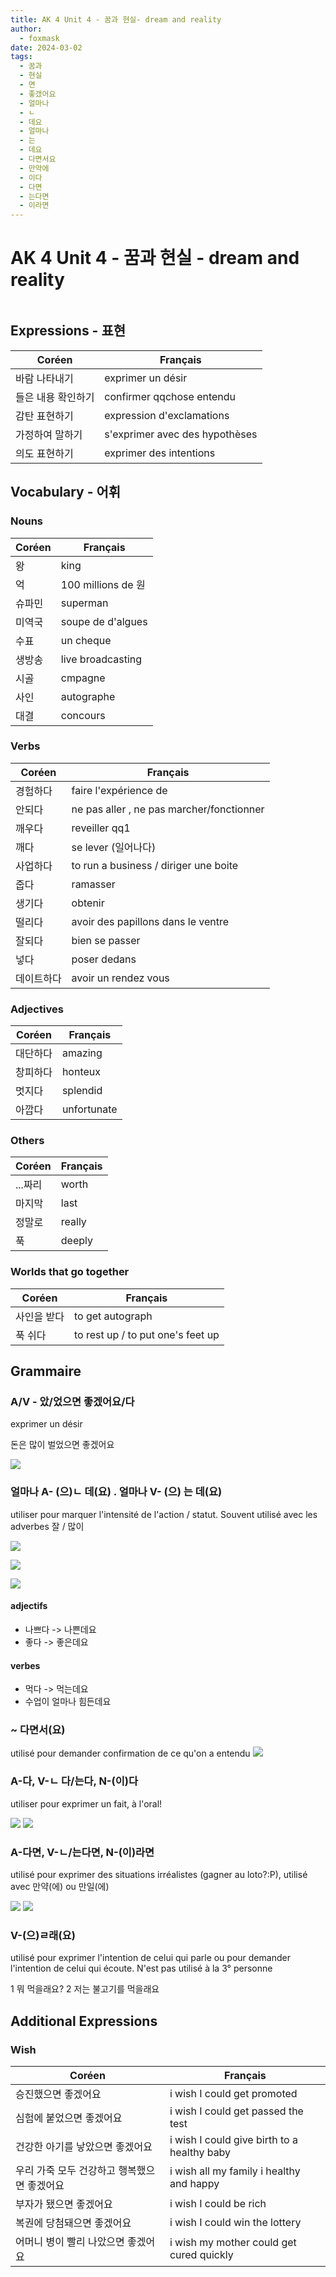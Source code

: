 ```yaml
---
title: AK 4 Unit 4 - 꿈과 현실- dream and reality
author:
  - foxmask
date: 2024-03-02
tags:
  - 꿈과
  - 현실
  - 면
  - 좋갰어요
  - 얼마나
  - ㄴ
  - 데요
  - 얼마나
  - 는
  - 데요
  - 다면서요
  - 만약에
  - 이다
  - 다면
  - 는다면
  - 이라면
---
```


# AK 4 Unit 4 - 꿈과 현실 - dream and reality

```table-of-contents
```
## Expressions - 표현

| Coréen     | Français                       |
| ---------- | ------------------------------ |
| 바람 나타내기    | exprimer un désir              |
| 들은 내용 확인하기 | confirmer qqchose entendu      |
| 감탄 표현하기    | expression d'exclamations      |
| 가정하여 말하기   | s'exprimer avec des hypothèses |
| 의도 표현하기    | exprimer des intentions        |

## Vocabulary - 어휘

### Nouns

| Coréen | Français          |
| ------ | ----------------- |
| 왕      | king              |
| 억      | 100 millions de 원 |
| 슈파민    | superman          |
| 미역국    | soupe de d'algues |
| 수표     | un cheque         |
| 생방송    | live broadcasting |
| 시골     | cmpagne           |
| 사인     | autographe        |
| 대결     | concours          |

### Verbs

| Coréen | Français                                  |
| ------ | ----------------------------------------- |
| 경험하다   | faire l'expérience de                     |
| 안되다    | ne pas aller , ne pas marcher/fonctionner |
| 깨우다    | reveiller qq1                             |
| 깨다     | se lever (일어나다)                           |
| 사업하다   | to run a business / diriger une boite     |
| 줍다     | ramasser                                  |
| 생기다    | obtenir                                   |
| 떨리다    | avoir des papillons dans le ventre        |
| 잘되다    | bien se passer                            |
| 넣다     | poser dedans                              |
| 데이트하다  | avoir un rendez vous                      |

### Adjectives

| Coréen | Français    |
| ------ | ----------- |
| 대단하다   | amazing     |
| 창피하다   | honteux     |
| 멋지다    | splendid    |
| 아깝다    | unfortunate |

### Others

| Coréen | Français |
| ---- | ---- |
| ...짜리 | worth |
| 마지막 | last |
| 정말로 | really |
| 푹 | deeply |

### Worlds that go together

| Coréen | Français |
| ---- | ---- |
| 사인을 받다 | to get autograph |
| 푹 쉬다 |  to rest up / to put one's feet up |

## Grammaire

### A/V - 았/었으면 좋겠어요/다

exprimer un désir

돈은 많이 벌었으면 좋겠어요

![](AK%204%20Unit%204%20-%20%202024-02-03_regle_으면%20좋갰어요.png)

### 얼마나  A- (으)ㄴ 데(요)  . 얼마나  V- (으) 는 데(요)  

utiliser pour marquer l'intensité de l'action / statut. Souvent utilisé avec les adverbes 잘 / 많이

![](AK%204%20Unit%204%20-%202024-03-09_regle_얼마나%20x%20는%20데.png)

![](AK%204%20Unit%204%20-%202024-03-09_regle_얼마나%20x%20는%20데_present.png)

![](AK%204%20Unit%204%20-%202024-03-09_regle_얼마나%20x%20는%20데_passe.png)

#### adjectifs

* 나쁘다 -> 나쁜데요
* 좋다 -> 좋은데요

#### verbes

* 먹다 -> 먹는데요
* 수업이 얼마나 힘든데요

###  ~ 다면서(요)

utilisé pour demander confirmation de ce qu'on a entendu
![](AK%204%20Unit%204%20-%202024-03-09_regle_다면서.png)

### A-다, V-ㄴ 다/는다, N-(이)다

utiliser pour exprimer un fait, à l'oral!

![](2024-03-17_regle_다_01.png)
![](2024-03-17_regle_다_02.png)

### A-다면, V-ㄴ/는다면, N-(이)라면

utilisé pour exprimer des situations irréalistes (gagner au loto?:P), utilisé avec 만약(에) ou 만일(에)

![](AK%204%20Unit%204%20-%202024-03-23_regle_는다면.png)
![](AK%204%20Unit%204%20-%202024-03-23_regle_는다면_1.png)

### V-(으)ㄹ래(요)

utilisé pour exprimer l'intention de celui qui parle ou pour demander l'intention de celui qui écoute. 
N'est pas utilisé à la 3° personne

1 뭐 먹을래요?
2 저는 불고기를 먹을래요

## Additional Expressions

### Wish

| Coréen | Français |
| ---- | ---- |
| 승진했으면 좋겠어요 | i wish I could get promoted |
| 심험에 붙었으면 좋겠어요 | i wish I could get passed the test |
| 건강한 아기를 낳았으면 좋겠어요 | i wish I could give birth to a healthy baby |
| 우리 가죽 모두 건강하고 행복했으면 좋겠어요 | i wish all my family i healthy and happy |
| 부자가 됐으면 좋겠어요 | i wish I could be rich |
| 복권에 당첨돼으면 좋겠어요 | i wish I could win the lottery |
| 어머니 병이 빨리 나았으면 좋겠어요 | i wish my mother  could get cured quickly |

